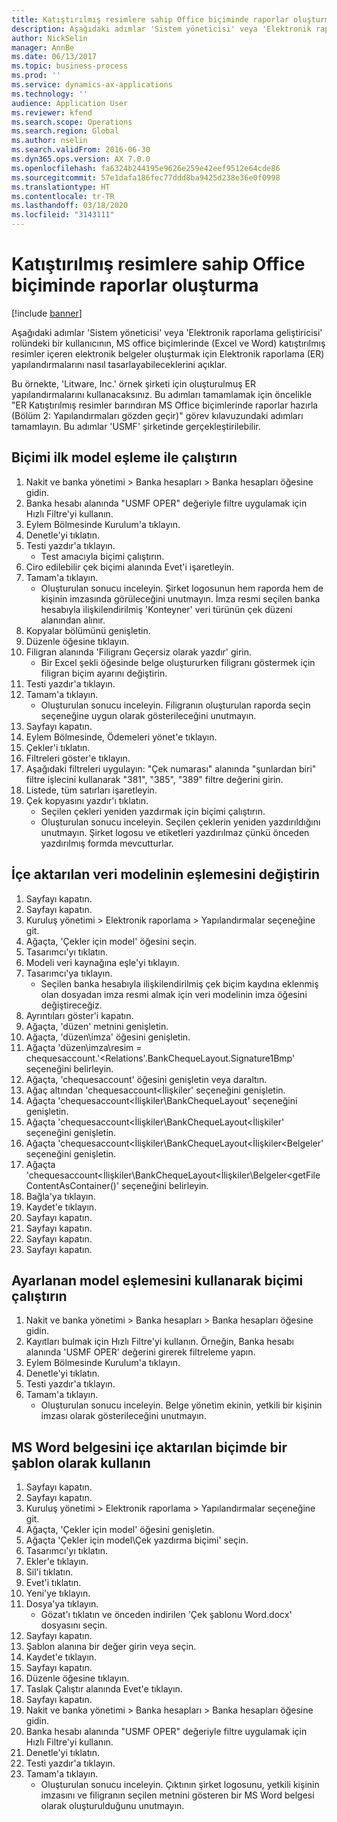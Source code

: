 ```yaml
---
title: Katıştırılmış resimlere sahip Office biçiminde raporlar oluşturma
description: Aşağıdaki adımlar 'Sistem yöneticisi' veya 'Elektronik raporlama geliştiricisi' rolündeki bir kullanıcının, MS office biçimlerinde (Excel ve Word) katıştırılmış resimler içeren elektronik belgeler oluşturmak için Elektronik raporlama (ER) yapılandırmalarını nasıl tasarlayabileceklerini açıklar.
author: NickSelin
manager: AnnBe
ms.date: 06/13/2017
ms.topic: business-process
ms.prod: ''
ms.service: dynamics-ax-applications
ms.technology: ''
audience: Application User
ms.reviewer: kfend
ms.search.scope: Operations
ms.search.region: Global
ms.author: nselin
ms.search.validFrom: 2016-06-30
ms.dyn365.ops.version: AX 7.0.0
ms.openlocfilehash: fa6324b244195e9626e259e42eef9512e64cde86
ms.sourcegitcommit: 57e1dafa186fec77ddd8ba9425d238e36e0f0998
ms.translationtype: HT
ms.contentlocale: tr-TR
ms.lasthandoff: 03/18/2020
ms.locfileid: "3143111"
---
```

# <a name="generate-reports-in-office-format-that-have-embedded-images"></a>Katıştırılmış resimlere sahip Office biçiminde raporlar oluşturma

[!include [banner](../../includes/banner.md)]

Aşağıdaki adımlar 'Sistem yöneticisi' veya 'Elektronik raporlama geliştiricisi' rolündeki bir kullanıcının, MS office biçimlerinde (Excel ve Word) katıştırılmış resimler içeren elektronik belgeler oluşturmak için Elektronik raporlama (ER) yapılandırmalarını nasıl tasarlayabileceklerini açıklar.

Bu örnekte, 'Litware, Inc.' örnek şirketi için oluşturulmuş ER yapılandırmalarını kullanacaksınız.  Bu adımları tamamlamak için öncelikle "ER Katıştırılmış resimler barındıran MS Office biçimlerinde raporlar hazırla (Bölüm 2: Yapılandırmaları gözden geçir)" görev kılavuzundaki adımları tamamlayın. Bu adımlar 'USMF' şirketinde gerçekleştirilebilir.


## <a name="run-format-with-initial-model-mapping"></a>Biçimi ilk model eşleme ile çalıştırın
1. Nakit ve banka yönetimi > Banka hesapları > Banka hesapları öğesine gidin.
2. Banka hesabı alanında "USMF OPER" değeriyle filtre uygulamak için Hızlı Filtre'yi kullanın.
3. Eylem Bölmesinde Kurulum'a tıklayın.
4. Denetle'yi tıklatın.
5. Testi yazdır'a tıklayın.
    * Test amacıyla biçimi çalıştırın.  
6. Ciro edilebilir çek biçimi alanında Evet'i işaretleyin.
7. Tamam'a tıklayın.
    * Oluşturulan sonucu inceleyin. Şirket logosunun hem raporda hem de kişinin imzasında görüleceğini unutmayın. İmza resmi seçilen banka hesabıyla ilişkilendirilmiş 'Konteyner' veri türünün çek düzeni alanından alınır.  
8. Kopyalar bölümünü genişletin.
9. Düzenle öğesine tıklayın.
10. Filigran alanında 'Filigranı Geçersiz olarak yazdır' girin.
    * Bir Excel şekli öğesinde belge oluştururken filigranı göstermek için filigran biçim ayarını değiştirin.  
11. Testi yazdır'a tıklayın.
12. Tamam'a tıklayın.
    * Oluşturulan sonucu inceleyin. Filigranın oluşturulan raporda seçin seçeneğine uygun olarak gösterileceğini unutmayın.  
13. Sayfayı kapatın.
14. Eylem Bölmesinde, Ödemeleri yönet'e tıklayın.
15. Çekler'i tıklatın.
16. Filtreleri göster'e tıklayın.
17. Aşağıdaki filtreleri uygulayın: "Çek numarası" alanında "şunlardan biri" filtre işlecini kullanarak "381", "385", "389" filtre değerini girin.
18. Listede, tüm satırları işaretleyin.
19. Çek kopyasını yazdır'ı tıklatın.
    * Seçilen çekleri yeniden yazdırmak için biçimi çalıştırın.  
    * Oluşturulan sonucu inceleyin. Seçilen çeklerin yeniden yazdırıldığını unutmayın. Şirket logosu ve etiketleri yazdırılmaz çünkü önceden yazdırılmış formda mevcutturlar.  

## <a name="modify-the-mapping-of-the-imported-data-model"></a>İçe aktarılan veri modelinin eşlemesini değiştirin
1. Sayfayı kapatın.
2. Sayfayı kapatın.
3. Kuruluş yönetimi > Elektronik raporlama > Yapılandırmalar seçeneğine git.
4. Ağaçta, 'Çekler için model' öğesini seçin.
5. Tasarımcı'yı tıklatın.
6. Modeli veri kaynağına eşle'yi tıklayın.
7. Tasarımcı'ya tıklayın.
    * Seçilen banka hesabıyla ilişkilendirilmiş çek biçim kaydına eklenmiş olan dosyadan imza resmi almak için veri modelinin imza öğesini değiştireceğiz.  
8. Ayrıntıları göster'i kapatın.
9. Ağaçta, 'düzen' metnini genişletin.
10. Ağaçta, 'düzen\imza' öğesini genişletin.
11. Ağaçta 'düzen\imza\resim = chequesaccount.'<Relations'.BankChequeLayout.Signature1Bmp' seçeneğini belirleyin.
12. Ağaçta, 'chequesaccount' öğesini genişletin veya daraltın.
13. Ağaç altından 'chequesaccount\<İlişkiler' seçeneğini genişletin.
14. Ağaçta 'chequesaccount\<İlişkiler\BankChequeLayout' seçeneğini genişletin.
15. Ağaçta 'chequesaccount\<İlişkiler\BankChequeLayout\<İlişkiler' seçeneğini genişletin.
16. Ağaçta 'chequesaccount\<İlişkiler\BankChequeLayout\<İlişkiler\<Belgeler' seçeneğini genişletin.
17. Ağaçta 'chequesaccount\<İlişkiler\BankChequeLayout\<İlişkiler\Belgeler\<getFileContentAsContainer()' seçeneğini belirleyin.
18. Bağla'ya tıklayın.
19. Kaydet'e tıklayın.
20. Sayfayı kapatın.
21. Sayfayı kapatın.
22. Sayfayı kapatın.
23. Sayfayı kapatın.

## <a name="run-format-using-the-adjusted-model-mapping"></a>Ayarlanan model eşlemesini kullanarak biçimi çalıştırın
1. Nakit ve banka yönetimi > Banka hesapları > Banka hesapları öğesine gidin.
2. Kayıtları bulmak için Hızlı Filtre'yi kullanın. Örneğin, Banka hesabı alanında 'USMF OPER' değerini girerek filtreleme yapın.
3. Eylem Bölmesinde Kurulum'a tıklayın.
4. Denetle'yi tıklatın.
5. Testi yazdır'a tıklayın.
6. Tamam'a tıklayın.
    * Oluşturulan sonucu inceleyin. Belge yönetim ekinin, yetkili bir kişinin imzası olarak gösterileceğini unutmayın.  

## <a name="use-ms-word-document-as-a-template-in-the-imported-format"></a>MS Word belgesini içe aktarılan biçimde bir şablon olarak kullanın
1. Sayfayı kapatın.
2. Sayfayı kapatın.
3. Kuruluş yönetimi > Elektronik raporlama > Yapılandırmalar seçeneğine git.
4. Ağaçta, 'Çekler için model' öğesini genişletin.
5. Ağaçta 'Çekler için model\Çek yazdırma biçimi' seçin.
6. Tasarımcı'yı tıklatın.
7. Ekler'e tıklayın.
8. Sil'i tıklatın.
9. Evet'i tıklatın.
10. Yeni'ye tıklayın.
11. Dosya'ya tıklayın.
    * Gözat'ı tıklatın ve önceden indirilen 'Çek şablonu Word.docx' dosyasını seçin.  
12. Sayfayı kapatın.
13. Şablon alanına bir değer girin veya seçin.
14. Kaydet'e tıklayın.
15. Sayfayı kapatın.
16. Düzenle öğesine tıklayın.
17. Taslak Çalıştır alanında Evet'e tıklayın.
18. Sayfayı kapatın.
19. Nakit ve banka yönetimi > Banka hesapları > Banka hesapları öğesine gidin.
20. Banka hesabı alanında "USMF OPER" değeriyle filtre uygulamak için Hızlı Filtre'yi kullanın.
21. Denetle'yi tıklatın.
22. Testi yazdır'a tıklayın.
23. Tamam'a tıklayın.
    * Oluşturulan sonucu inceleyin. Çıktının şirket logosunu, yetkili kişinin imzasını ve filigranın seçilen metnini gösteren bir MS Word belgesi olarak oluşturulduğunu unutmayın.  

